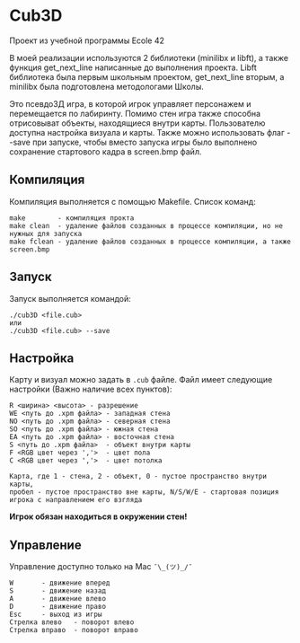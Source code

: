 # Cub3D
Проект из учебной программы Ecole 42

В моей реализации используются 2 библиотеки (minilibx и libft), а также функция get_next_line написанные до выполнения проекта. Libft библиотека была первым школьным проектом, get_next_line вторым, а minilibx была подготовлена методологами Школы.

Это псевдо3Д игра, в которой игрок управляет персонажем и перемещается по лабиринту. Помимо стен игра также способна отрисовыват объекты, находящиеся внутри карты.
Пользователю доступна настройка визуала и карты. Также можно использовать флаг --save при запуске, чтобы вместо запуска игры было выполнено сохранение стартового кадра в screen.bmp файл.

## Компиляция
Компиляция выполняется с помощью Makefile. Список команд:
``` 
make		- компиляция прокта
make clean	- удаление файлов созданных в процессе компиляции, но не нужных для запуска
make fclean	- удаление файлов созданных в процессе компиляции, а также screen.bmp
```

## Запуск
Запуск выполняется командой:
```
./cub3D <file.cub>
или
./cub3D <file.cub> --save
```

## Настройка
Карту и визуал можно задать в `.cub` файле. Файл имеет следующие настройки (Важно наличие всех пунктов):
```
R <ширина> <высота>	- разрешение
WE <путь до .xpm файла>	- западная стена
NO <путь до .xpm файла>	- северная стена
SO <путь до .xpm файла>	- южная стена
EA <путь до .xpm файла>	- восточная стена
S <путь до .xpm файла>	- объект внутри карты
F <RGB цвет через ','>	- цвет пола
C <RGB цвет через ','>	- цвет потолка

Карта, где 1 - стена, 2 - объект, 0 - пустое пространство внутри карты,
пробел - пустое пространство вне карты, N/S/W/E - стартовая позиция игрока с направлением его взгляда
```
**Игрок обязан находиться в окружении стен!**

## Управление
Управление доступно только на Mac `¯\_(ツ)_/¯`
```
W		- движение вперед
S		- движение назад
A		- движение влево
D		- движение право
Esc		- выход из игры
Стрелка влево	- поворот влево
Стрелка вправо	- поворот вправо
```
